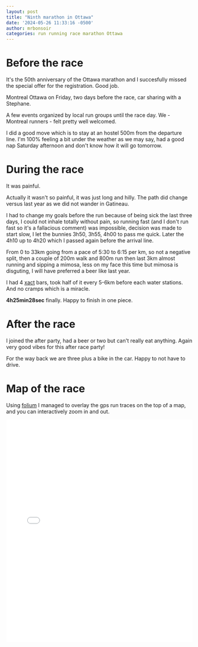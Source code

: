 ```yaml
---
layout: post
title: "Ninth marathon in Ottawa"
date: '2024-05-26 11:33:16 -0500'
author: mrbonsoir
categories: run running race marathon Ottawa
---
```


# Before the race

It's the 50th anniversary of the Ottawa marathon and I succesfully missed the special offer for the registration. Good job.

Montreal Ottawa on Friday, two days before the race, car sharing with a Stephane.

A few events organized by local run groups until the race day. We - Montreal runners - felt pretty well welcomed.

I did a good move which is to stay at an hostel 500m from the departure line.  I'm 100% feeling a bit under the weather as we may say, had a good nap Saturday afternoon and don't know how it will go tomorrow.

# During the race

It was painful.

Actually it wasn't so painful, it was just long and hilly. The path did change versus last year as we did not wander in Gatineau.


I had to change my goals before the run because of being sick the last three days, I could not inhale totally without pain, so running fast (and I don't run fast so it's a fallacious comment) was impossible, decision was made to start slow, I let the bunnies 3h50, 3h55, 4h00 to pass me quick. Later the 4h10 up to 4h20 which I passed again before the arrival line.

From 0 to 33km going from a pace of 5:30 to 6:15 per km, so not a negative split, then a couple of 200m walk and 800m run then last 3km almost running and sipping a mimosa, less on my face this time but mimosa is disguting, I will have preferred a beer like last year.

I had 4 [xact][xact-link] bars, took half of it every 5-6km before each water stations. And no cramps which is a miracle.

**4h25min28sec** finally. Happy to finish in one piece.

# After the race

I joined the after party, had a beer or two but can't really eat anything. Again very good vibes for this after race party!

For the way back we are three plus a bike in the car. Happy to not have to drive.

# Map of the race

Using [folium][folium-link] I managed to overlay the gps run traces on the top of a map, and you can interactively zoom in and out.
<iframe src='/data/mapOttawa.html' height="600px" width="100%" style="border:none;"></iframe>

[folium-link]:[https://python-visualization.github.io/folium/latest/]
[runk-link]:https://www.runkseries.com/
[harricana-link]: https://ultratrailharricana.com/
[xact-link]:https://www.xactnutrition.com/